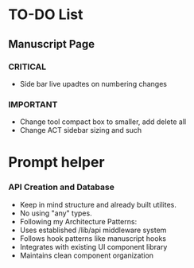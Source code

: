 # TO-DO List

## Manuscript Page

### CRITICAL

- Side bar live upadtes on numbering changes

### IMPORTANT

- Change tool compact box to smaller, add delete all
- Change ACT sidebar sizing and such

# Prompt helper

### API Creation and Database

- Keep in mind structure and already built utilites.
- No using "any" types.
- Following my Architecture Patterns:
- Uses established /lib/api middleware system
- Follows hook patterns like manuscript hooks
- Integrates with existing UI component library
- Maintains clean component organization

